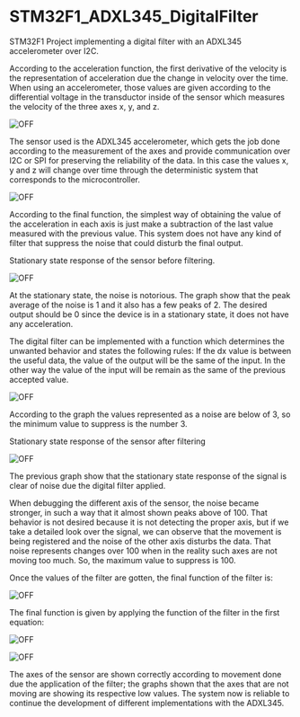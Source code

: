 # STM32F1_ADXL345_DigitalFilter
STM32F1 Project implementing a digital filter with an ADXL345 accelerometer over I2C.

According to the acceleration function, the first derivative of the velocity is the representation of acceleration due the change in velocity over the time. When using an accelerometer, those values are given according to the differential voltage in the transductor inside of the sensor which measures the velocity of the three axes x, y, and z.

![OFF](https://github.com/Miguelest07/STM32F1_ADXL345_DigitalFilter/blob/main/Images/1.PNG)

The sensor used is the ADXL345 accelerometer, which gets the job done according to the measurement of the axes and provide communication over I2C or SPI for preserving the reliability of the data. In this case the values x, y and z will change over time through the deterministic system that corresponds to the microcontroller. 

![OFF](https://github.com/Miguelest07/STM32F1_ADXL345_DigitalFilter/blob/main/Images/2.PNG)

According to the final function, the simplest way of obtaining the value of the acceleration in each axis is just make a subtraction of the last value measured with the previous value. This system does not have any kind of filter that suppress the noise that could disturb the final output. 


Stationary state response of the sensor before filtering.

![OFF](https://github.com/Miguelest07/STM32F1_ADXL345_DigitalFilter/blob/main/Images/3.PNG)

At the stationary state, the noise is notorious. The graph show that the peak average of the noise is 1 and it also has a few peaks of 2. The desired output should be 0 since the device is in a stationary state, it does not have any acceleration. 

The digital filter can be implemented with a function which determines the unwanted behavior and states the following rules: If the dx value is between the useful data, the value of the output will be the same of the input. In the other way the value of the input will be remain as the same of the previous accepted value. 

![OFF](https://github.com/Miguelest07/STM32F1_ADXL345_DigitalFilter/blob/main/Images/4.PNG)

According to the graph the values represented as a noise are below of 3, so the minimum value to suppress is the number 3. 


Stationary state response of the sensor after filtering

![OFF](https://github.com/Miguelest07/STM32F1_ADXL345_DigitalFilter/blob/main/Images/5.PNG)

The previous graph show that the stationary state response of the signal is clear of noise due the digital filter applied.  

When debugging the different axis of the sensor, the noise became stronger, in such a way that it almost shown peaks above of 100. That behavior is not desired because it is not detecting the proper axis, but if we take a detailed look over the signal, we can observe that the movement is being registered and the noise of the other axis disturbs the data. That noise represents changes over 100 when in the reality such axes are not moving too much. So, the maximum value to suppress is 100. 


Once the values of the filter are gotten, the final function of the filter is:

![OFF](https://github.com/Miguelest07/STM32F1_ADXL345_DigitalFilter/blob/main/Images/6.PNG)

The final function is given by applying the function of the filter in the first equation:

![OFF](https://github.com/Miguelest07/STM32F1_ADXL345_DigitalFilter/blob/main/Images/7.PNG)

![OFF](https://github.com/Miguelest07/STM32F1_ADXL345_DigitalFilter/blob/main/Images/8.PNG)

The axes of the sensor are shown correctly according to movement done due the application of the filter; the graphs shown that the axes that are not moving are showing its respective low values. The system now is reliable to continue the development of different implementations with the ADXL345. 

